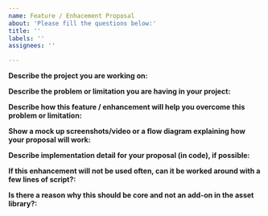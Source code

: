 ```yaml
---
name: Feature / Enhacement Proposal
about: 'Please fill the questions below:'
title: ''
labels: ''
assignees: ''

---
```


**Describe the project you are working on:**

**Describe the problem or limitation you are having in your project:**

**Describe how this feature / enhancement will help you overcome this problem or limitation:**

**Show a mock up screenshots/video or a flow diagram explaining how your proposal will work:**

**Describe implementation detail for your proposal (in code), if possible:**

**If this enhancement will not be used often, can it be worked around with a few lines of script?:**

**Is there a reason why this should be core and not an add-on in the asset library?:**
